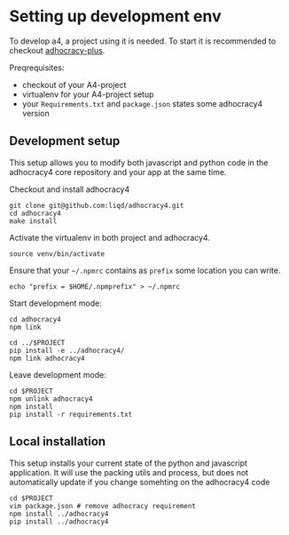 Setting up development env
==========================

To develop a4, a project using it is needed. To start it is recommended to
checkout [adhocracy-plus](https://github.com/liqd/adhocracy-plus).

Preqrequisites:

- checkout of your A4-project
- virtualenv for your A4-project setup
- your `Requirements.txt` and `package.json` states some adhocracy4 version

Development setup
-----------------

This setup allows you to modify both javascript and python code in the
adhocracy4 core repository and your app at the same time.

Checkout and install adhocracy4 

    git clone git@github.com:liqd/adhocracy4.git
    cd adhocracy4
    make install
    
Activate the virtualenv in both project and adhocracy4. 

    source venv/bin/activate

Ensure that
your `~/.npmrc` contains as `prefix` some location you can write.

    echo "prefix = $HOME/.npmprefix" > ~/.npmrc

Start development mode:

    cd adhocracy4
    npm link

    cd ../$PROJECT
    pip install -e ../adhocracy4/
    npm link adhocracy4

Leave development mode:

    cd $PROJECT
    npm unlink adhocracy4
    npm install
    pip install -r requirements.txt

Local installation
------------------

This setup installs your current state of the python and javascript
application. It will use the packing utils and process, but does not
automatically update if you change somehting on the adhocracy4 code

    cd $PROJECT
    vim package.json # remove adhocracy requirement
    npm install ../adhocracy4
    pip install ../adhocracy4
